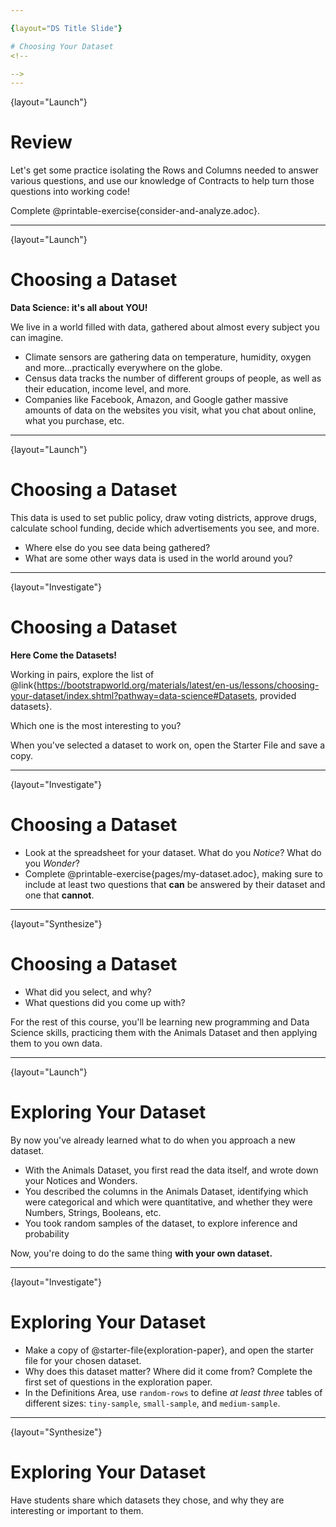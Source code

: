```yaml
---

{layout="DS Title Slide"}

# Choosing Your Dataset
<!--

-->
---
```

{layout="Launch"}
# Review

Let's get some practice isolating the Rows and Columns needed to answer various questions, and use our knowledge of Contracts to help turn those questions into working code!

Complete @printable-exercise{consider-and-analyze.adoc}.

<!--
Be sure to review student answers!
-->
---
{layout="Launch"}
# Choosing a Dataset

**Data Science: it's all about YOU!**

We live in a world filled with data, gathered about almost every subject you can imagine.

- Climate sensors are gathering data on temperature, humidity, oxygen and more...practically everywhere on the globe.
- Census data tracks the number of different groups of people, as well as their education, income level, and more.
- Companies like Facebook, Amazon, and Google gather massive amounts of data on the websites you visit, what you chat about online, what you purchase, etc.

<!--

-->
---
{layout="Launch"}
# Choosing a Dataset

This data is used to set public policy, draw voting districts, approve drugs, calculate school funding, decide which advertisements you see, and more.

* Where else do you see data being gathered?
* What are some other ways data is used in the world around you?

<!--

-->
---
{layout="Investigate"}
# Choosing a Dataset

**Here Come the Datasets!**

Working in pairs, explore the list of @link{https://bootstrapworld.org/materials/latest/en-us/lessons/choosing-your-dataset/index.shtml?pathway=data-science#Datasets, provided datasets}. 

Which one is the most interesting to you?

When you've selected a dataset to work on, open the Starter File and save a copy.

<!--
_Students can also find their own dataset_, and use this @starter-file{blank-ds}. See this @link{https://youtu.be/uqm9F_tmIho, tutorial video} for help importing your own data into Pyret.
-->
---
{layout="Investigate"}
# Choosing a Dataset

* Look at the spreadsheet for your dataset. What do you *Notice*? What do you *Wonder*?
* Complete @printable-exercise{pages/my-dataset.adoc}, making sure to include at least two questions that __can__ be answered by their dataset and one that __cannot__.

<!--

-->
---
{layout="Synthesize"}
# Choosing a Dataset

- What did you select, and why?
- What questions did you come up with?

For the rest of this course, you'll be learning new programming and Data Science skills, practicing them with the Animals Dataset and then applying them to you own data.

<!--

-->
---
{layout="Launch"}
# Exploring Your Dataset 

By now you've already learned what to do when you approach a new dataset.

- With the Animals Dataset, you first read the data itself, and wrote down your Notices and Wonders.
- You described the columns in the Animals Dataset, identifying which were categorical and which were quantitative, and whether they were Numbers, Strings, Booleans, etc.
- You took random samples of the dataset, to explore inference and probability

Now, you're doing to do the same thing **with your own dataset.**
<!--

-->
---
{layout="Investigate"}
# Exploring Your Dataset 

- Make a copy of @starter-file{exploration-paper}, and open the starter file for your chosen dataset.
- Why does this dataset matter? Where did it come from? Complete the first set of questions in the exploration paper.
- In the Definitions Area, use `random-rows` to define *at least three* tables of different sizes: `tiny-sample`, `small-sample`, and `medium-sample`.

---
{layout="Synthesize"}
# Exploring Your Dataset 

Have students share which datasets they chose, and why they are interesting or important to them.

<!--

-->
